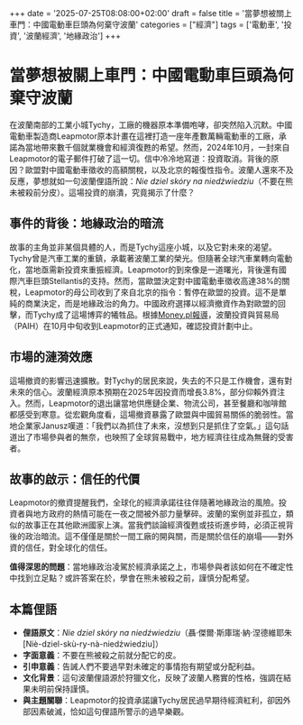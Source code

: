 +++
date = '2025-07-25T08:08:00+02:00'
draft = false
title = '當夢想被關上車門：中國電動車巨頭為何棄守波蘭'
categories = ["經濟"]
tags = ['電動車', '投資', '波蘭經濟', '地緣政治']
+++

# 當夢想被關上車門：中國電動車巨頭為何棄守波蘭

在波蘭南部的工業小城Tychy，工廠的機器原本準備咆哮，卻突然陷入沉默。中國電動車製造商Leapmotor原本計畫在這裡打造一座年產數萬輛電動車的工廠，承諾為當地帶來數千個就業機會和經濟復甦的希望。然而，2024年10月，一封來自Leapmotor的電子郵件打破了這一切。信中冷冷地寫道：投資取消。背後的原因？歐盟對中國電動車徵收的高額關稅，以及北京的報復性指令。波蘭人還來不及反應，夢想就如一句波蘭俚語所說：*Nie dziel skóry na niedźwiedziu*（不要在熊未被殺前分皮）。這場投資的崩潰，究竟揭示了什麼？

## 事件的背後：地緣政治的暗流

故事的主角並非某個具體的人，而是Tychy這座小城，以及它對未來的渴望。Tychy曾是汽車工業的重鎮，承載著波蘭工業的榮光。但隨著全球汽車業轉向電動化，當地亟需新投資來重振經濟。Leapmotor的到來像是一道曙光，背後還有國際汽車巨頭Stellantis的支持。然而，當歐盟決定對中國電動車徵收高達38%的關稅，Leapmotor的母公司收到了來自北京的指令：暫停在歐盟的投資。這不是單純的商業決定，而是地緣政治的角力。中國政府選擇以經濟撤資作為對歐盟的回擊，而Tychy成了這場博弈的犧牲品。根據[Money.pl報導](https://www.google.com/url?sa=E&q=https://www.money.pl/gospodarka/koniec-marzen-o-wielkiej-inwestycji-w-polsce-gigant-oglosil-decyzje-7181991751523072a.html)，波蘭投資與貿易局（PAIH）在10月中旬收到Leapmotor的正式通知，確認投資計劃中止。

## 市場的漣漪效應

這場撤資的影響迅速擴散。對Tychy的居民來說，失去的不只是工作機會，還有對未來的信心。波蘭經濟原本預期在2025年因投資而增長3.8%，部分仰賴外資注入。然而，Leapmotor的退出讓當地供應鏈企業、物流公司，甚至餐廳和咖啡館都感受到寒意。從宏觀角度看，這場撤資暴露了歐盟與中國貿易關係的脆弱性。當地企業家Janusz嘆道：「我們以為抓住了未來，沒想到只是抓住了空氣。」這句話道出了市場參與者的無奈，也映照了全球貿易戰中，地方經濟往往成為無聲的受害者。

## 故事的啟示：信任的代價

Leapmotor的撤資提醒我們，全球化的經濟承諾往往伴隨著地緣政治的風險。投資者與地方政府的熱情可能在一夜之間被外部力量擊碎。波蘭的案例並非孤立，類似的故事正在其他歐洲國家上演。當我們談論經濟復甦或技術進步時，必須正視背後的政治暗流。這不僅僅是關於一間工廠的開與關，而是關於信任的崩塌——對外資的信任，對全球化的信任。

**值得深思的問題**：當地緣政治凌駕於經濟承諾之上，市場參與者該如何在不確定性中找到立足點？或許答案在於，學會在熊未被殺之前，謹慎分配希望。

## 本篇俚語

- **俚語原文**：*Nie dziel skóry na niedźwiedziu*（聶·傑爾·斯庫瑞·納·涅德維耶朱 [Niè-dziel-skù-ry-nà-niedźwiedziu]）  
- **字面意義**：不要在熊被殺之前就分配它的皮。  
- **引申意義**：告誡人們不要過早對未確定的事情抱有期望或分配利益。  
- **文化背景**：這句波蘭俚語源於狩獵文化，反映了波蘭人務實的性格，強調在結果未明前保持謹慎。  
- **與主題關聯**：Leapmotor的投資承諾讓Tychy居民過早期待經濟紅利，卻因外部因素破滅，恰如這句俚語所警示的過早樂觀。

